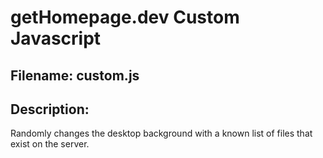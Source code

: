 # getHomepage.dev Custom Javascript
## Filename: custom.js

## Description:

Randomly changes the desktop background with a known list of files that exist on the server.
